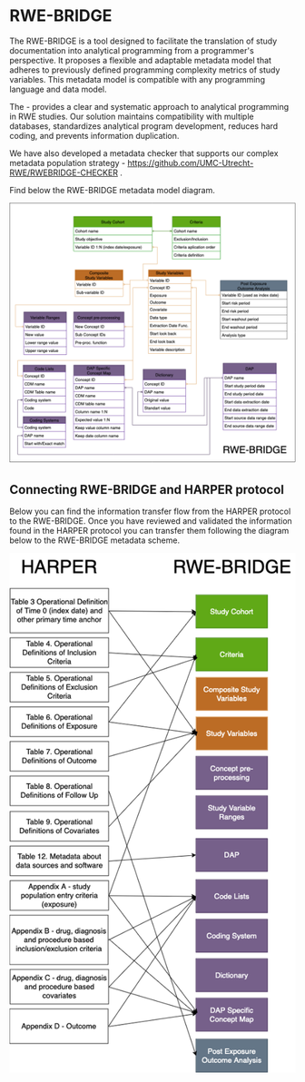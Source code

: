# RWE-BRIDGE


The RWE-BRIDGE is a tool designed to facilitate the translation of study documentation into analytical programming from a programmer's perspective. It proposes a flexible and adaptable metadata model that adheres to previously defined programming complexity metrics of study variables. This metadata model is compatible with any programming language and data model. 

The - provides a clear and systematic approach to analytical programming in RWE studies. Our solution maintains compatibility with multiple databases, standardizes analytical program development, reduces hard coding, and prevents information duplication.

We have also developed a metadata checker that supports our complex metadata population strategy - https://github.com/UMC-Utrecht-RWE/RWEBRIDGE-CHECKER .

Find below the RWE-BRIDGE metadata model diagram.

![Alt Text](images/theBridge.png)


## Connecting RWE-BRIDGE and HARPER protocol

Below you can find the  information transfer flow from the HARPER protocol to the RWE-BRIDGE. Once you have reviewed and validated the information found in the HARPER protocol you can transfer them following the diagram below to the RWE-BRIDGE metadata scheme.

![Alt Text](images/bridge_and_harper.png)
